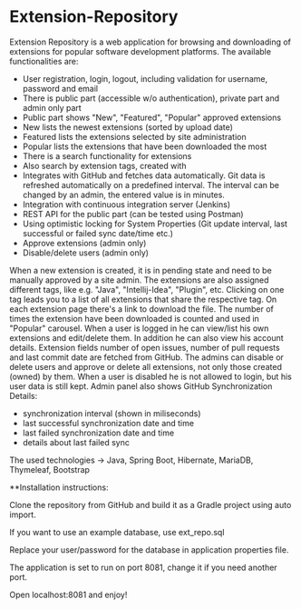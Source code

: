 # Extension-Repository
Extension Repository is a web application for browsing and downloading of extensions for popular software development platforms.
The available functionalities are:
- User registration, login, logout, including validation for username, password and email
- There is public part (accessible w/o authentication), private part and admin only part
- Public part shows "New", "Featured", "Popular" approved extensions
- New lists the newest extensions (sorted by upload date)
- Featured lists the extensions selected by site administration
- Popular lists the extensions that have been downloaded the most
- There is a search functionality for extensions
- Also search by extension tags, created with 
- Integrates with GitHub and fetches data automatically. Git data is refreshed automatically on a predefined interval.
  The interval can be changed by an admin, the entered value is in minutes.
- Integration with continuous integration server (Jenkins)
- REST API for the public part (can be tested using Postman)
- Using optimistic locking for System Properties (Git update interval, last successful or failed sync date/time etc.)
- Approve extensions (admin only)
- Disable/delete users (admin only)

When a new extension is created, it is in pending state and need to be manually approved by a site admin.
The extensions are also assigned different tags, like e.g. "Java", "Intellij-Idea", "Plugin", etc.
Clicking on one tag leads you to a list of all extensions that share the respective tag.
On each extension page there's a link to download the file. The number of times the extension have been downloaded is counted and used
in "Popular" carousel.
When a user is logged in he can view/list his own extensions and edit/delete them.
In addition he can also view his account details.
Extension fields number of open issues, number of pull requests and last commit date are fetched from GitHub. 
The admins can disable or delete users and approve or delete all extensions, not only those created (owned) by them.
When a user is disabled he is not allowed to login, but his user data is still kept.
Admin panel also shows GitHub Synchronization Details:
- synchronization interval (shown in miliseconds)
- last successful synchronization date and time
- last failed synchronization date and time
- details about last failed sync

The used technologies -> Java, Spring Boot, Hibernate, MariaDB, Thymeleaf, Bootstrap

**Installation instructions:

Clone the repository from GitHub and build it as a Gradle project using auto import.

If you want to use an example database, use ext_repo.sql

Replace your user/password for the database in application properties file.

The application is set to run on port 8081, change it if you need another port.

Open localhost:8081 and enjoy!
